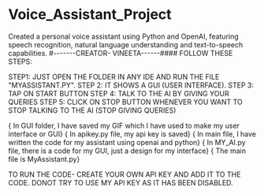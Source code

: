 # Voice_Assistant_Project
Created a personal voice assistant using Python and OpenAI, featuring speech recognition, natural language understanding and text-to-speech capabilities. 
#-------CREATOR- VINEETA------####
FOLLOW THESE STEPS:

STEP1: JUST OPEN THE FOLDER IN ANY IDE AND RUN THE FILE "MYASSISTANT.PY". 
STEP 2: IT SHOWS A GUI (USER INTERFACE).
STEP 3: TAP ON START BUTTON
STEP 4: TALK TO THE AI BY GIVING YOUR QUERIES
STEP 5: CLICK ON STOP BUTTON WHENEVER YOU WANT TO STOP TALKING TO THE AI (STOP GIVING QUERIES)

{ In GUI folder, I have saved my GIF which I have used to make my user interface or GUI}
{ In apikey.py file, my api key is saved}
{ In main file, I have written the code for my assistant using openai and python}
{ In MY_AI.py file, there is a code for my GUI, just a design for my interface}
{ The main file is MyAssistant.py}


TO RUN THE CODE- CREATE YOUR OWN API KEY AND ADD IT TO THE CODE. DONOT TRY TO USE MY API KEY AS IT HAS BEEN DISABLED.
